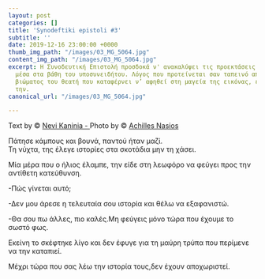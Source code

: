 ```yaml
---
layout: post
categories: []
title: 'Synodeftiki epistoli #3'
subtitle: ''
date: 2019-12-16 23:00:00 +0000
thumb_img_path: "/images/03_MG_5064.jpg"
content_img_path: "/images/03_MG_5064.jpg"
excerpt: Η Συνοδευτική Επιστολή προσδοκά ν' ανακαλύψει τις προεκτάσεις της εικόνας
  μέσα στα βάθη του υποσυνειδήτου. Λόγος που προτείνεται σαν ταπεινό απαύγασμα του
  βιώματος του θεατή που καταφέρνει ν’ αφηθεί στη μαγεία της εικόνας, επαναδημιουργώντας
  την.
canonical_url: "/images/03_MG_5064.jpg"

---
```

Text by © <a href="https://www.facebook.com/nevi.kaninia" target="blank">Nevi Kaninia - </a>Photo by © <a href="https://anikon.org/" target="blank">Achilles Nasios</a>

Πάτησε κάμπους και βουνά, παντού ήταν μαζί.  
Τη νύχτα, της έλεγε ιστορίες στα σκοτάδια μην τη χάσει.  
  
Μία μέρα που ο ήλιος έλαμπε, την είδε στη λεωφόρο να φεύγει προς την αντίθετη κατεύθυνση.

\-Πώς γίνεται αυτό;

\-Δεν μου άρεσε η τελευταία σου ιστορία και θέλω να εξαφανιστώ.

\-Θα σου πω άλλες, πιο καλές.Mη φεύγεις μόνο τώρα που έχουμε το σωστό φως.

Εκείνη το σκέφτηκε λίγο και δεν έφυγε για τη μαύρη τρύπα που περίμενε να την καταπιεί.

Μέχρι τώρα που σας λέω την ιστορία τους,δεν έχουν αποχωριστεί.
